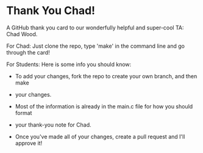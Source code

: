 # Thank You Chad!
A GitHub thank you card to our wonderfully helpful and super-cool TA: Chad Wood.

For Chad: Just clone the repo, type 'make' in the command line and go through the card!

For Students: Here is some info you should know:

- To add your changes, fork the repo to create your own branch, and then make
- your changes.

- Most of the information is already in the main.c file for how you should format
- your thank-you note for Chad.
       
- Once you've made all of your changes, create a pull request and I'll approve it!
